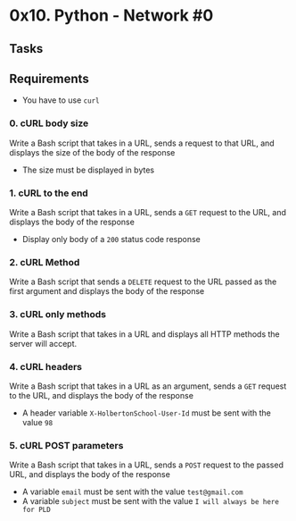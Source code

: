 # 0x10. Python - Network #0

## Tasks

## Requirements
- You have to use `curl`

### 0. cURL body size
Write a Bash script that takes in a URL, sends a request to that URL, and displays the size of the body of the response
- The size must be displayed in bytes

### 1. cURL to the end
Write a Bash script that takes in a URL, sends a `GET` request to the URL, and displays the body of the response
- Display only body of a `200` status code response

### 2. cURL Method
Write a Bash script that sends a `DELETE` request to the URL passed as the first argument and displays the body of the response

### 3. cURL only methods
Write a Bash script that takes in a URL and displays all HTTP methods the server will accept.

### 4. cURL headers
Write a Bash script that takes in a URL as an argument, sends a `GET` request to the URL, and displays the body of the response
- A header variable `X-HolbertonSchool-User-Id` must be sent with the value `98`

### 5. cURL POST parameters
Write a Bash script that takes in a URL, sends a `POST` request to the passed URL, and displays the body of the response
- A variable `email` must be sent with the value `test@gmail.com`
- A variable `subject` must be sent with the value `I will always be here for PLD`
